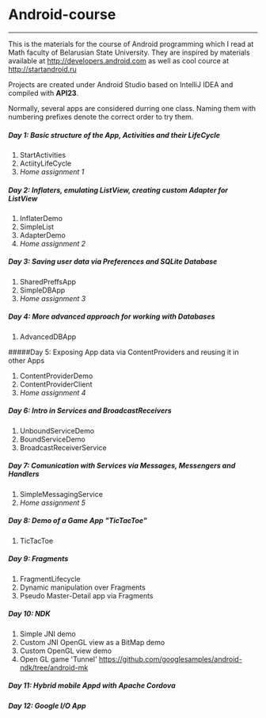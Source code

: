 # Android-course
____________________________________________________________________________

This is the materials for the course of Android programming which I read at Math faculty of Belarusian State University. They are inspired by materials available at http://developers.android.com as well as cool cource at http://startandroid.ru

Projects are created under Android Studio based on IntelliJ IDEA and compiled with **API23**.

Normally, several apps are considered durring one class. Naming them with numbering prefixes denote the correct order to try them.

##### Day 1: Basic structure of the App, Activities and their LifeCycle
1. StartActivities
2. ActiityLifeCycle
3. _Home assignment 1_

##### Day 2: Inflaters, emulating ListView, creating custom Adapter for ListView 
1. InflaterDemo
2. SimpleList
3. AdapterDemo
4. _Home assignment 2_

##### Day 3: Saving user data via Preferences and SQLite Database
1. SharedPreffsApp
2. SimpleDBApp
3. _Home assignment 3_

##### Day 4: More advanced approach for working with Databases
1. AdvancedDBApp

#####Day 5: Exposing App data via ContentProviders and reusing it in other Apps
1. ContentProviderDemo
2. ContentProviderClient
3. _Home assignment 4_

##### Day 6: Intro in Services and BroadcastReceivers
1. UnboundServiceDemo
2. BoundServiceDemo
3. BroadcastReceiverService

##### Day 7: Comunication with Services via Messages, Messengers and Handlers
1. SimpleMessagingService
2. _Home assignment 5_

##### Day 8: Demo of a Game App "_TicTacToe_"
1. TicTacToe

##### Day 9: Fragments
1. FragmentLifecycle
2. Dynamic manipulation over Fragments
3. Pseudo Master-Detail app via Fragments

##### Day 10: NDK
1. Simple JNI demo
2. Custom JNI OpenGL view as a BitMap demo
3. Custom OpenGL view demo
4. Open GL game 'Tunnel'
https://github.com/googlesamples/android-ndk/tree/android-mk

##### Day 11: Hybrid mobile Appd with Apache Cordova

##### Day 12: Google I/O App